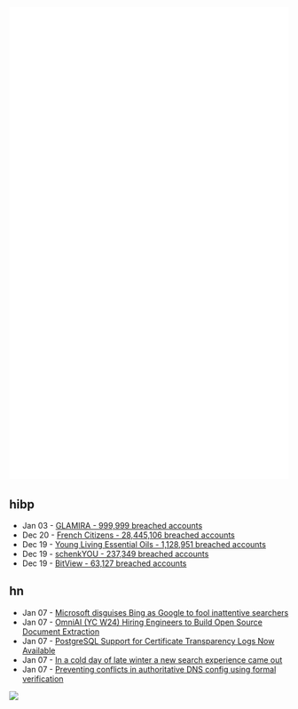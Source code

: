 ![Metrics](https://raw.githubusercontent.com/phixion/phixion/master/metrics.svg)

## hibp

<!--
for https://github.com/phixion/phixion/blob/main/.github/workflows/feeds.yml
-->
<!--START_SECTION:haveibeenpwnd-->
- Jan 03 - [GLAMIRA - 999,999 breached accounts](https://haveibeenpwned.com/PwnedWebsites#GLAMIRA)
- Dec 20 - [French Citizens - 28,445,106 breached accounts](https://haveibeenpwned.com/PwnedWebsites#FrenchCitizens)
- Dec 19 - [Young Living Essential Oils - 1,128,951 breached accounts](https://haveibeenpwned.com/PwnedWebsites#YoungLivingEssentialOils)
- Dec 19 - [schenkYOU - 237,349 breached accounts](https://haveibeenpwned.com/PwnedWebsites#schenkYOU)
- Dec 19 - [BitView - 63,127 breached accounts](https://haveibeenpwned.com/PwnedWebsites#BitView)
<!--END_SECTION:haveibeenpwnd-->

## hn

<!--
for https://github.com/phixion/phixion/blob/main/.github/workflows/feeds.yml
-->
<!--START_SECTION:hn-->
- Jan 07 - [Microsoft disguises Bing as Google to fool inattentive searchers](https://www.pcworld.com/article/2568916/microsoft-disguises-bing-as-google-to-fool-inattentive-searchers.html)
- Jan 07 - [OmniAI (YC W24) Hiring Engineers to Build Open Source Document Extraction](https://www.ycombinator.com/companies/omniai/jobs/LG5jeP2-full-stack-engineer)
- Jan 07 - [PostgreSQL Support for Certificate Transparency Logs Now Available](https://blog.transparency.dev/postgresql-support-for-certificate-transparency-logs-released)
- Jan 07 - [In a cold day of late winter a new search experience came out](http://lexy.uno)
- Jan 07 - [Preventing conflicts in authoritative DNS config using formal verification](https://blog.cloudflare.com/topaz-policy-engine-design/)
<!--END_SECTION:hn-->

<!--
for https://yhype.me
-->
![](https://hit.yhype.me/github/profile?user_id=13013670)
